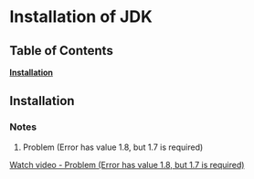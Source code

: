 # Installation of JDK

## Table of Contents
**[Installation](#installation)** 

## Installation

### Notes

1. Problem (Error has value 1.8, but 1.7 is required)

[Watch video - Problem (Error has value 1.8, but 1.7 is required)](https://www.youtube.com/watch?v=h-wjJphPZAw)
    

